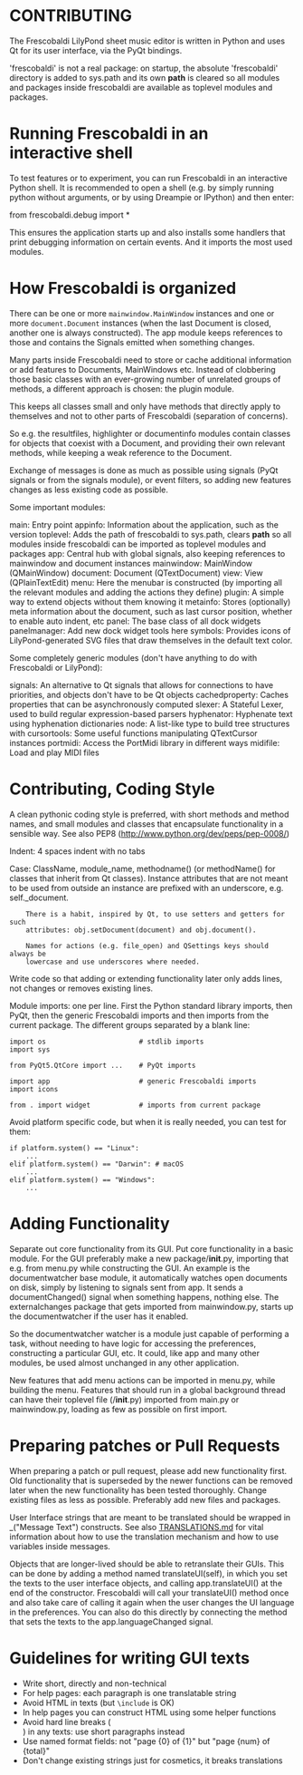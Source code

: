 CONTRIBUTING
============

The Frescobaldi LilyPond sheet music editor is written in Python and uses
Qt for its user interface, via the PyQt bindings.

'frescobaldi' is not a real package: on startup, the absolute
'frescobaldi' directory is added to sys.path and its own __path__ is
cleared so all modules and packages inside frescobaldi are
available as toplevel modules and packages.


Running Frescobaldi in an interactive shell
===========================================

To test features or to experiment, you can run Frescobaldi in an interactive
Python shell. It is recommended to open a shell (e.g. by simply running python
without arguments, or by using Dreampie or IPython) and then enter:

from frescobaldi.debug import *

This ensures the application starts up and also installs some handlers that
print debugging information on certain events. And it imports the most used
modules.


How Frescobaldi is organized
============================

There can be one or more `mainwindow.MainWindow` instances and one or more
`document.Document` instances (when the last Document is closed, another one is
always constructed). The app module keeps references to those and contains the
Signals emitted when something changes.

Many parts inside Frescobaldi need to store or cache additional information or
add features to Documents, MainWindows etc. Instead of clobbering those basic
classes with an ever-growing number of unrelated groups of methods, a different
approach is chosen: the plugin module.

This keeps all classes small and only have methods that directly apply to
themselves and not to other parts of Frescobaldi (separation of concerns).

So e.g. the resultfiles, highlighter or documentinfo modules contain classes
for objects that coexist with a Document, and providing their own relevant
methods, while keeping a weak reference to the Document.

Exchange of messages is done as much as possible using signals (PyQt signals
or from the signals module), or event filters, so adding new features changes as
less existing code as possible.


Some important modules:

main:           Entry point
appinfo:        Information about the application, such as the version
toplevel:       Adds the path of frescobaldi to sys.path, clears __path__
                so all modules inside frescobaldi can be imported as
                toplevel modules and packages
app:            Central hub with global signals, also keeping references to
                mainwindow and document instances
mainwindow:     MainWindow (QMainWindow)
document:       Document (QTextDocument)
view:           View (QPlainTextEdit)
menu:           Here the menubar is constructed (by importing all the relevant
                modules and adding the actions they define)
plugin:         A simple way to extend objects without them knowing it
metainfo:       Stores (optionally) meta information about the document, such
                as last cursor position, whether to enable auto indent, etc
panel:          The base class of all dock widgets
panelmanager:   Add new dock widget tools here
symbols:        Provides icons of LilyPond-generated SVG files that draw
                themselves in the default text color.


Some completely generic modules (don't have anything to do with Frescobaldi or
LilyPond):

signals:        An alternative to Qt signals that allows for connections to have
                priorities, and objects don't have to be Qt objects
cachedproperty: Caches properties that can be asynchronously computed
slexer:         A Stateful Lexer, used to build regular expression-based parsers
hyphenator:     Hyphenate text using hyphenation dictionaries
node:           A list-like type to build tree structures with
cursortools:    Some useful functions manipulating QTextCursor instances
portmidi:       Access the PortMidi library in different ways
midifile:       Load and play MIDI files


Contributing, Coding Style
==========================

A clean pythonic coding style is preferred, with short methods and method names,
and small modules and classes that encapsulate functionality in a sensible way.
See also PEP8 (http://www.python.org/dev/peps/pep-0008/)

Indent: 4 spaces indent with no tabs

Case:   ClassName, module_name, methodname() (or methodName() for classes that
        inherit from Qt classes). Instance attributes that are not meant to be
        used from outside an instance are prefixed with an underscore, e.g.
        self._document.

        There is a habit, inspired by Qt, to use setters and getters for such
        attributes: obj.setDocument(document) and obj.document().

        Names for actions (e.g. file_open) and QSettings keys should always be
        lowercase and use underscores where needed.

Write code so that adding or extending functionality later only adds lines, not
changes or removes existing lines.

Module imports: one per line. First the Python standard library imports, then
PyQt, then the generic Frescobaldi imports and then imports from the current
package. The different groups separated by a blank line:

    import os                       # stdlib imports
    import sys

    from PyQt5.QtCore import ...    # PyQt imports

    import app                      # generic Frescobaldi imports
    import icons

    from . import widget            # imports from current package

Avoid platform specific code, but when it is really needed, you can test
for them:

    if platform.system() == "Linux":
        ...
    elif platform.system() == "Darwin": # macOS
        ...
    elif platform.system() == "Windows":
        ...


Adding Functionality
====================

Separate out core functionality from its GUI. Put core functionality in a basic
module. For the GUI preferably make a new package/__init__.py, importing that
e.g. from menu.py while constructing the GUI. An example is the documentwatcher
base module, it automatically watches open documents on disk, simply by
listening to signals sent from app. It sends a documentChanged() signal when
something happens, nothing else. The externalchanges package that gets imported
from mainwindow.py, starts up the documentwatcher if the user has it enabled.

So the documentwatcher watcher is a module just capable of performing a task,
without needing to have logic for accessing the preferences, constructing a
particular GUI, etc. It could, like app and many other modules, be used almost
unchanged in any other application.

New features that add menu actions can be imported in menu.py, while building
the menu. Features that should run in a global background thread can have their
toplevel file (<feature>/__init__.py) imported from main.py or mainwindow.py,
loading as few as possible on first import.


Preparing patches or Pull Requests
==================================

When preparing a patch or pull request, please add new functionality first.
Old functionality that is superseded by the newer functions can be removed later
when the new functionality has been tested thoroughly. Change existing files
as less as possible. Preferably add new files and packages.

User Interface strings that are meant to be translated should be wrapped in
_("Message Text") constructs. See also [TRANSLATIONS.md](TRANSLATIONS.md) for
vital information about how to use the translation mechanism and how to use
variables inside messages.

Objects that are longer-lived should be able to retranslate their GUIs. This can
be done by adding a method named translateUI(self), in which you set the texts
to the user interface objects, and calling app.translateUI() at the end of the
constructor. Frescobaldi will call your translateUI() method once and also take
care of calling it again when the user changes the UI language in the
preferences. You can also do this directly by connecting the method that sets
the texts to the app.languageChanged signal.


Guidelines for writing GUI texts
================================

* Write short, directly and non-technical
* For help pages: each paragraph is one translatable string
* Avoid HTML in texts (but <code>\include</code> is OK)
* In help pages you can construct HTML using some helper functions
* Avoid hard line breaks (<br>) in any texts: use short paragraphs instead
* Use named format fields: not "page {0} of {1}" but "page {num} of {total}"
* Don't change existing strings just for cosmetics, it breaks translations
